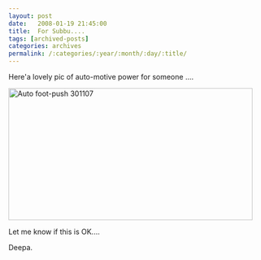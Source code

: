 ```yaml
---
layout: post
date:	2008-01-19 21:45:00
title:  For Subbu....
tags: [archived-posts]
categories: archives
permalink: /:categories/:year/:month/:day/:title/
---
```

Here'a lovely pic of auto-motive power for someone ....


<a href="http://www.flickr.com/photos/20401428@N08/2077074892/" title="Auto foot-push 301107 by pctrsglr, on Flickr"><img src="http://farm3.static.flickr.com/2226/2077074892_a422420c31_o.jpg" width="480" height="260" alt="Auto foot-push 301107" /></a>


Let me know if this is OK....


Deepa.
